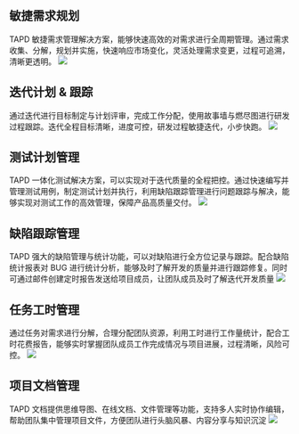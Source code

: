 ## 敏捷需求规划
TAPD 敏捷需求管理解决方案，能够快速高效的对需求进行全周期管理。通过需求收集、分解，规划并实施，快速响应市场变化，灵活处理需求变更，过程可追溯，清晰更透明。
![](http://imgcache.tce.fsphere.cn/image/mc.qcloudimg.com/static/img/5a70bc007043a7c607de75330ffc9c67/image.png)

## 迭代计划 & 跟踪
通过迭代进行目标制定与计划评审，完成工作分配，使用故事墙与燃尽图进行研发过程跟踪。迭代全程目标清晰，进度可控，研发过程敏捷迭代，小步快跑。
![](http://imgcache.tce.fsphere.cn/image/mc.qcloudimg.com/static/img/dc5ced78d6a31dcd7cedbae3b2a1e9f1/image.png)

## 测试计划管理
TAPD 一体化测试解决方案，可以实现对于迭代质量的全程把控。通过快速编写并管理测试用例，制定测试计划并执行，利用缺陷跟踪管理进行问题跟踪与解决，能够实现对测试工作的高效管理，保障产品高质量交付。
![](http://imgcache.tce.fsphere.cn/image/mc.qcloudimg.com/static/img/8e2c7f5e8f3ff8b24f5fe2664107d4bb/image.png)

## 缺陷跟踪管理
TAPD 强大的缺陷管理与统计功能，可以对缺陷进行全方位记录与跟踪。配合缺陷统计报表对 BUG 进行统计分析，能够及时了解开发的质量并进行跟踪修复。同时可通过邮件创建定时报告发送给项目成员，让团队成员及时了解迭代开发质量
![](http://imgcache.tce.fsphere.cn/image/mc.qcloudimg.com/static/img/007f0138db7a7b3c739a412d6326aa70/image.png)

## 任务工时管理
通过任务对需求进行分解，合理分配团队资源，利用工时进行工作量统计，配合工时花费报告，能够实时掌握团队成员工作完成情况与项目进展，过程清晰，风险可控。
![](http://imgcache.tce.fsphere.cn/image/mc.qcloudimg.com/static/img/4f94b661c69796106e81a307daf3605d/image.png)

## 项目文档管理
TAPD 文档提供思维导图、在线文档、文件管理等功能，支持多人实时协作编辑，帮助团队集中管理项目文件，方便团队进行头脑风暴、内容分享与知识沉淀
![](http://imgcache.tce.fsphere.cn/image/mc.qcloudimg.com/static/img/c87fb109a658d87d8c92a0060a8c4ecf/image.png)
